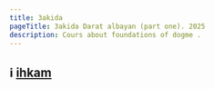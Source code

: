 ```yaml
---
title: 3akida
pageTitle: 3akida Darat albayan (part one). 2025
description: Cours about foundations of dogme .
---
```

## ℹ️ [ihkam](https://ihkaam.space/ 'ihkam institut link')
